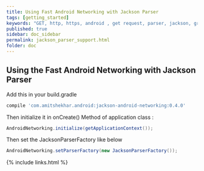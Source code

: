 ```yaml
---
title: Using Fast Android Networking with Jackson Parser
tags: [getting_started]
keywords: "GET, http, https, android , get request, parser, jackson, gradle"
published: true
sidebar: doc_sidebar
permalink: jackson_parser_support.html
folder: doc
--- 
```


## Using the Fast Android Networking with Jackson Parser

Add this in your build.gradle

```groovy
compile 'com.amitshekhar.android:jackson-android-networking:0.4.0'
```

Then initialize it in onCreate() Method of application class :

```java
AndroidNetworking.initialize(getApplicationContext());
```

Then set the JacksonParserFactory like below

```java
AndroidNetworking.setParserFactory(new JacksonParserFactory());
```


{% include links.html %}
